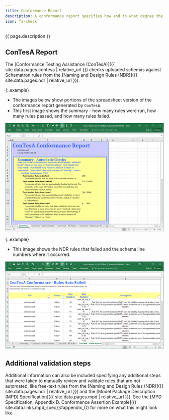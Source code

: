 ```yaml
---
title: Conformance Report
description: A conformance report specifies how and to what degree the IEPD is NIEM-conformant.
icon: fa-check
---
```


{{ page.description }}

## ConTesA Report

The [Conformance Testing Assistance (ConTesA)]({{ site.data.pages.contesa | relative_url }}) checks uploaded schemas against Schematron rules from the [Naming and Design Rules (NDR)]({{ site.data.pages.ndr | relative_url }}).

{:.example}
- The images below show portions of the spreadsheet version of the conformance report generated by `ConTesA`.
- This first image shows the summary - how many rules were run, how many rules passed, and how many rules failed.

![ConTesA summary example](assets/contesa-summary.png)

{:.example}
- This image shows the NDR rules that failed and the schema line numbers where it occurred.

![ConTesA rule failures example](assets/contesa-failed.png)

## Additional validation steps

Additional information can also be included specifying any additional steps that were taken to manually review and validate rules that are not automated, like free-text rules from the [Naming and Design Rules (NDR)]({{ site.data.pages.ndr | relative_url }}) and the [Model Package Description (MPD) Specification]({{ site.data.pages.mpd | relative_url }}).  See the [MPD Specification, Appendix D. Conformance Assertion Example]({{ site.data.links.mpd_spec}}#appendix_D) for more on what this might look like.
